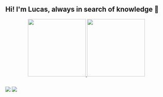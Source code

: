 ## Hi! I'm Lucas, always in search of knowledge 👋


<div align="center">
  <a href="https://github.com/deoliveiraa">
  <img height="180em" src="https://github-readme-stats.vercel.app/api?username=deoliveiraa&show_icons=true&theme=dark&include_all_commits=true&count_private=true"/>
  <img height="180em" src="https://github-readme-stats.vercel.app/api/top-langs/?username=deoliveiraa&layout=compact&langs_count=7&theme=dracula"/>
</div>
  
  ##
  
  <div> 
    <a href = "lucas187ro@gmail.com"><img src="https://img.shields.io/badge/Gmail-D14836?style=for-the-badge&logo=gmail&logoColor=white" target="_blank"></a>
  <a href="https://www.linkedin.com/in/lucas-rodrigues-de-oliveira-b99655234/" target="_blank"><img src="https://img.shields.io/badge/-LinkedIn-%230077B5?style=for-the-badge&logo=linkedin&logoColor=white" target="_blank"></a>
  </div>
